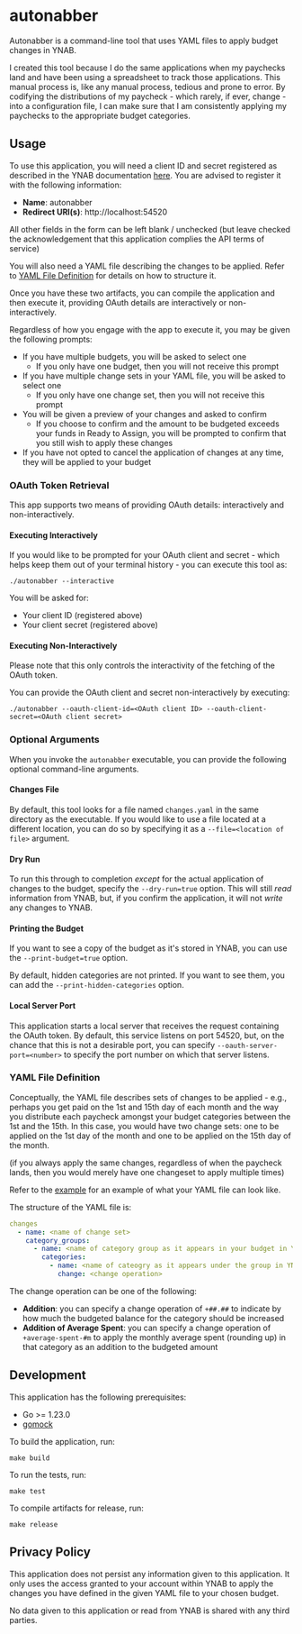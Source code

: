 # autonabber
Autonabber is a command-line tool that uses YAML files to apply budget changes in YNAB.

I created this tool because I do the same applications when my paychecks land and have been using a spreadsheet to track those applications. This manual process is, like any manual process, tedious and prone to error. By codifying the distributions of my paycheck - which rarely, if ever, change - into a configuration file, I can make sure that I am consistently applying my paychecks to the appropriate budget categories.

## Usage

To use this application, you will need a client ID and secret registered as described in the YNAB documentation [here](https://api.ynab.com/#oauth-applications). You are advised to register it with the following information:

* **Name**: autonabber
* **Redirect URI(s)**: http://localhost:54520

All other fields in the form can be left blank / unchecked (but leave checked the acknowledgement that this application complies the API terms of service)

You will also need a YAML file describing the changes to be applied. Refer to [YAML File Definition](#yaml-file-definition) for details on how to structure it.

Once you have these two artifacts, you can compile the application and then execute it, providing OAuth details are interactively or non-interactively.

Regardless of how you engage with the app to execute it, you may be given the following prompts:

* If you have multiple budgets, you will be asked to select one
  * If you only have one budget, then you will not receive this prompt
* If you have multiple change sets in your YAML file, you will be asked to select one
  * If you only have one change set, then you will not receive this prompt
* You will be given a preview of your changes and asked to confirm
  * If you choose to confirm and the amount to be budgeted exceeds your funds in Ready to Assign, you will be prompted to confirm that you still wish to apply these changes
* If you have not opted to cancel the application of changes at any time, they will be applied to your budget

### OAuth Token Retrieval

This app supports two means of providing OAuth details: interactively and non-interactively.

#### Executing Interactively

If you would like to be prompted for your OAuth client and secret - which helps keep them out of your terminal history - you can execute this tool as:

```
./autonabber --interactive
```

You will be asked for:

* Your client ID (registered above)
* Your client secret (registered above)

#### Executing Non-Interactively

Please note that this only controls the interactivity of the fetching of the OAuth token.

You can provide the OAuth client and secret non-interactively by executing:

```
./autonabber --oauth-client-id=<OAuth client ID> --oauth-client-secret=<OAuth client secret>
```

### Optional Arguments

When you invoke the `autonabber` executable, you can provide the following optional command-line arguments.

#### Changes File

By default, this tool looks for a file named `changes.yaml` in the same directory as the executable. If you would like to use a file located at a different location, you can do so by specifying it as a `--file=<location of file>` argument.

#### Dry Run

To run this through to completion _except_ for the actual application of changes to the budget, specify the `--dry-run=true` option. This will still _read_ information from YNAB, but, if you confirm the application, it will not _write_ any changes to YNAB.

#### Printing the Budget

If you want to see a copy of the budget as it's stored in YNAB, you can use the `--print-budget=true` option.

By default, hidden categories are not printed. If you want to see them, you can add the `--print-hidden-categories` option.

#### Local Server Port

This application starts a local server that receives the request containing the OAuth token. By default, this service listens on port 54520, but, on the chance that this is not a desirable port, you can specify `--oauth-server-port=<number>` to specify the port number on which that server listens.

### YAML File Definition

Conceptually, the YAML file describes sets of changes to be applied - e.g., perhaps you get paid on the 1st and 15th day of each month and the way you distribute each paycheck amongst your budget categories between the 1st and the 15th. In this case, you would have two change sets: one to be applied on the 1st day of the month and one to be applied on the 15th day of the month.

(if you always apply the same changes, regardless of when the paycheck lands, then you would merely have one changeset to apply multiple times)

Refer to the [example](./example.yaml) for an example of what your YAML file can look like.

The structure of the YAML file is:

```yaml
changes
  - name: <name of change set>
    category_groups:
      - name: <name of category group as it appears in your budget in YNAB>
        categories:
          - name: <name of cateogry as it appears under the group in YNAB>
            change: <change operation>
```

The change operation can be one of the following:

* **Addition**: you can specify a change operation of `+##.##` to indicate by how much the budgeted balance for the category should be increased
* **Addition of Average Spent**: you can specify a change operation of `+average-spent-#m` to apply the monthly average spent (rounding up) in that category as an addition to the budgeted amount

## Development

This application has the following prerequisites:

* Go >= 1.23.0
* [gomock](https://github.com/golang/mock)

To build the application, run:

```
make build
```

To run the tests, run:

```
make test
```

To compile artifacts for release, run:

```
make release
```

## Privacy Policy

This application does not persist any information given to this application. It only uses the access granted to your account within YNAB to apply the changes you have defined in the given YAML file to your chosen budget.

No data given to this application or read from YNAB is shared with any third parties.

